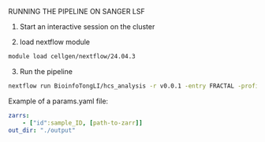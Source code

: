 RUNNING THE PIPELINE ON SANGER LSF

1. Start an interactive session on the cluster

2. load nextflow module
```bash
module load cellgen/nextflow/24.04.3
```

3. Run the pipeline
```bash
nextflow run BioinfoTongLI/hcs_analysis -r v0.0.1 -entry FRACTAL -profile lsf --trial true -params-file [path_to_params.yaml]
```

Example of a params.yaml file:

```yaml
zarrs:
    - ["id":sample_ID, [path-to-zarr]]
out_dir: "./output"
```